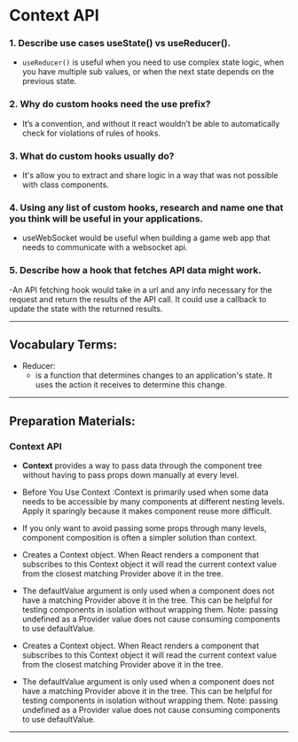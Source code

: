 # Context API

### 1. Describe use cases useState() vs useReducer().

- `useReducer()` is useful when you need to use complex state logic, when you have multiple sub values, or when the next state depends on the previous state.

### 2. Why do custom hooks need the use prefix?

- It’s a convention, and without it react wouldn’t be able to automatically check for violations of rules of hooks.  

### 3. What do custom hooks usually do?

- It's allow you to extract and share logic in a way that was not possible with class components. 

### 4. Using any list of custom hooks, research and name one that you think will be useful in your applications.

- useWebSocket would be useful when building a game web app that needs to communicate with a websocket api.

### 5. Describe how a hook that fetches API data might work.
-An API fetching hook would take in a url and any info necessary for the request and return the results of the API call. It could use a callback to update the state with the returned results.

*** 
## Vocabulary Terms:

* Reducer:
  - is a function that determines changes to an application's state. It uses the action it receives to determine this change. 

***

## Preparation Materials:

### Context API

- **Context** provides a way to pass data through the component tree without having to pass props down manually at every level.

- Before You Use Context :Context is primarily used when some data needs to be accessible by many components at different nesting levels. Apply it sparingly because it makes component reuse more difficult.

- If you only want to avoid passing some props through many levels, component composition is often a simpler solution than context.

- Creates a Context object. When React renders a component that subscribes to this Context object it will read the current context value from the closest matching Provider above it in the tree.

- The defaultValue argument is only used when a component does not have a matching Provider above it in the tree. This can be helpful for testing components in isolation without wrapping them. Note: passing undefined as a Provider value does not cause consuming components to use defaultValue.

- Creates a Context object. When React renders a component that subscribes to this Context object it will read the current context value from the closest matching Provider above it in the tree.

- The defaultValue argument is only used when a component does not have a matching Provider above it in the tree. This can be helpful for testing components in isolation without wrapping them. Note: passing undefined as a Provider value does not cause consuming components to use defaultValue.

***
